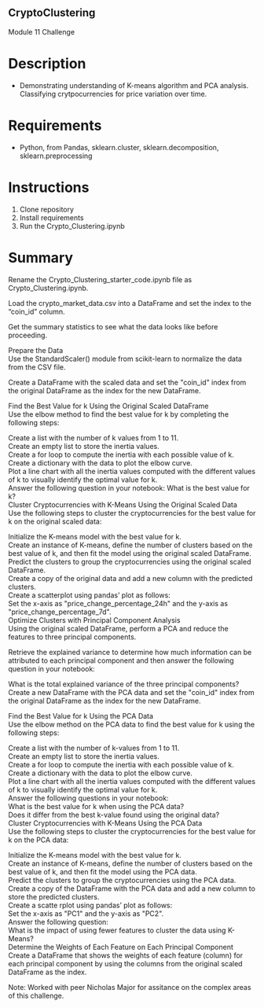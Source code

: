 ## CryptoClustering
Module 11 Challenge
# Description
- Demonstrating understanding of K-means algorithm and PCA analysis.  Classifying crytpocurrencies for price variation over time. 

# Requirements
- Python, from Pandas, sklearn.cluster, sklearn.decomposition, sklearn.preprocessing

# Instructions
1. Clone repository
2. Install requirements
3. Run the Crypto_Clustering.ipynb


# Summary

Rename the Crypto_Clustering_starter_code.ipynb file as Crypto_Clustering.ipynb.  

Load the crypto_market_data.csv into a DataFrame and set the index to the “coin_id” column.  

Get the summary statistics to see what the data looks like before proceeding.  

Prepare the Data  
Use the StandardScaler() module from scikit-learn to normalize the data from the CSV file.  

Create a DataFrame with the scaled data and set the "coin_id" index from the original DataFrame as the index for the new DataFrame.  

Find the Best Value for k Using the Original Scaled DataFrame  
Use the elbow method to find the best value for k by completing the following steps:  

Create a list with the number of k values from 1 to 11.  
Create an empty list to store the inertia values.  
Create a for loop to compute the inertia with each possible value of k.  
Create a dictionary with the data to plot the elbow curve.  
Plot a line chart with all the inertia values computed with the different values of k to visually identify the optimal value for k.  
Answer the following question in your notebook: What is the best value for k?  
Cluster Cryptocurrencies with K-Means Using the Original Scaled Data  
Use the following steps to cluster the cryptocurrencies for the best value for k on the original scaled data:  

Initialize the K-means model with the best value for k.  
Create an instance of K-means, define the number of clusters based on the best value of k, and then fit the model using the original scaled DataFrame.  
Predict the clusters to group the cryptocurrencies using the original scaled DataFrame.  
Create a copy of the original data and add a new column with the predicted clusters.  
Create a scatterplot using pandas’ plot as follows:  
Set the x-axis as "price_change_percentage_24h" and the y-axis as "price_change_percentage_7d".  
Optimize Clusters with Principal Component Analysis  
Using the original scaled DataFrame, perform a PCA and reduce the features to three principal components.  

Retrieve the explained variance to determine how much information can be attributed to each principal component and then answer the following question in your notebook:  

What is the total explained variance of the three principal components?  
Create a new DataFrame with the PCA data and set the "coin_id" index from the original DataFrame as the index for the new DataFrame.  

Find the Best Value for k Using the PCA Data  
Use the elbow method on the PCA data to find the best value for k using the following steps:  

Create a list with the number of k-values from 1 to 11.  
Create an empty list to store the inertia values.  
Create a for loop to compute the inertia with each possible value of k.  
Create a dictionary with the data to plot the elbow curve.  
Plot a line chart with all the inertia values computed with the different values of k to visually identify the optimal value for k.  
Answer the following questions in your notebook:  
What is the best value for k when using the PCA data?  
Does it differ from the best k-value found using the original data?  
Cluster Cryptocurrencies with K-Means Using the PCA Data  
Use the following steps to cluster the cryptocurrencies for the best value for k on the PCA data:  

Initialize the K-means model with the best value for k.  
Create an instance of K-means, define the number of clusters based on the best value of k, and then fit the model using the PCA data.  
Predict the clusters to group the cryptocurrencies using the PCA data.  
Create a copy of the DataFrame with the PCA data and add a new column to store the predicted clusters.  
Create a scatte rplot using pandas’ plot as follows:  
Set the x-axis as "PC1" and the y-axis as "PC2".  
Answer the following question:  
What is the impact of using fewer features to cluster the data using K-Means?  
Determine the Weights of Each Feature on Each Principal Component  
Create a DataFrame that shows the weights of each feature (column) for each principal component by using the columns from the original scaled DataFrame as the index.  

Note: Worked with peer Nicholas Major for assitance on the complex areas of this challenge.  

